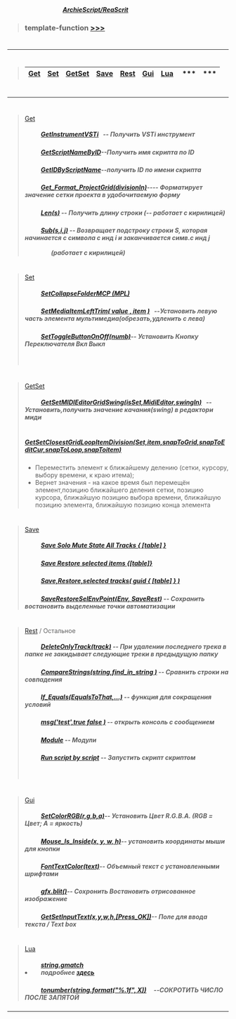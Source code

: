 ##### &nbsp;&nbsp;&nbsp;&nbsp;&nbsp;&nbsp;&nbsp;&nbsp;&nbsp;&nbsp;&nbsp;&nbsp;&nbsp;&nbsp;&nbsp;&nbsp;&nbsp;&nbsp;&nbsp;&nbsp;&nbsp;&nbsp;&nbsp;&nbsp;&nbsp;&nbsp;&nbsp;&nbsp;&nbsp;&nbsp;&nbsp;&nbsp;&nbsp;&nbsp;&nbsp;&nbsp;&nbsp;&nbsp;&nbsp;&nbsp;&nbsp;&nbsp;&nbsp;&nbsp;&nbsp;&nbsp;&nbsp;&nbsp;&nbsp;&nbsp;&nbsp;&nbsp;&nbsp;&nbsp;&nbsp;&nbsp;&nbsp;&nbsp;&nbsp;&nbsp;&nbsp;&nbsp;&nbsp;&nbsp;&nbsp;&nbsp;&nbsp;&nbsp;&nbsp;&nbsp;&nbsp;&nbsp;&nbsp;&nbsp;&nbsp;&nbsp;&nbsp;&nbsp;&nbsp;&nbsp;&nbsp;&nbsp;&nbsp;&nbsp;&nbsp;&nbsp;&nbsp;&nbsp;&nbsp;&nbsp;&nbsp;&nbsp;&nbsp;&nbsp;&nbsp;&nbsp;&nbsp;&nbsp;&nbsp;&nbsp;&nbsp;&nbsp;&nbsp;&nbsp;&nbsp;&nbsp;&nbsp;&nbsp;&nbsp;&nbsp;&nbsp;&nbsp;&nbsp;&nbsp;&nbsp;&nbsp;&nbsp;&nbsp;&nbsp;&nbsp;&nbsp;&nbsp;&nbsp;&nbsp;&nbsp;&nbsp;&nbsp;&nbsp;&nbsp;&nbsp;&nbsp;&nbsp;&nbsp;&nbsp;&nbsp;&nbsp;&nbsp;&nbsp;&nbsp;&nbsp;&nbsp;&nbsp;&nbsp;&nbsp;&nbsp;&nbsp;&nbsp;&nbsp;&nbsp;&nbsp;&nbsp;&nbsp;&nbsp;&nbsp;&nbsp;&nbsp;&nbsp;&nbsp;&nbsp;&nbsp;&nbsp;&nbsp;&nbsp;&nbsp;&nbsp;&nbsp;&nbsp;&nbsp;&nbsp;&nbsp;&nbsp;&nbsp;&nbsp;&nbsp;&nbsp;&nbsp;&nbsp;&nbsp;&nbsp;&nbsp;&nbsp;&nbsp;&nbsp;&nbsp;&nbsp;&nbsp;&nbsp;&nbsp;&nbsp;&nbsp;[***ArchieScript/ReaScrit***](https://github.com/ArchieScript/ReaScrit)


>### template-function [>>>](https://github.com/ArchieScript/template-function/tree/master/template-function)
>#
-------------------------------------------

>#
>
> [Get](https://github.com/ArchieScript/template-function/tree/master/template-function/Get) | [Set](https://github.com/ArchieScript/template-function/tree/master/template-function/Set) | [GetSet](https://github.com/ArchieScript/template-function/tree/master/template-function/GetSet) |[Save](https://github.com/ArchieScript/template-function/tree/master/template-function/Save) | [Rest](https://github.com/ArchieScript/template-function/tree/master/template-function/Rest)  | [Gui](https://github.com/ArchieScript/template-function/tree/master/template-function/Gui) | [Lua](https://github.com/ArchieScript/template-function/tree/master/template-function/Lua)  | *** | ***
> ------|-------|-------|------|-------|-------|------|-------|------                                                                                                                                                  
>#  
- - - - - - - - - - - - - - - - - - - - - - - - - - - - - - - - - - - - - - - - - - - - - - - - - - - - - - - - 
#


>[Get](https://github.com/ArchieScript/template-function/tree/master/template-function/Get)
>
>##### &nbsp;&nbsp;&nbsp;&nbsp;&nbsp;&nbsp;&nbsp;&nbsp;&nbsp;&nbsp;                                                                            [GetInstrumentVSTi](https://github.com/ArchieScript/template-function/blob/master/template-function/Get/GetInstrumentVSTi.lua)                                      &nbsp;&nbsp;-- _Получить VSTi инструмент_
>
>
>##### &nbsp;&nbsp;&nbsp;&nbsp;&nbsp;&nbsp;&nbsp;&nbsp;&nbsp;&nbsp;                                                                            [GetScriptNameByID](https://github.com/ArchieScript/template-function/blob/master/template-function/Get/GetScriptNameByID.lua)--Получить имя скрипта по ID
>
>
>##### &nbsp;&nbsp;&nbsp;&nbsp;&nbsp;&nbsp;&nbsp;&nbsp;&nbsp;&nbsp;                                                                            [GetIDByScriptName](https://github.com/ArchieScript/template-function/blob/master/template-function/Get/GetIDByScriptName.lua)--получить ID по имени скрипта
>
>
>##### &nbsp;&nbsp;&nbsp;&nbsp;&nbsp;&nbsp;&nbsp;&nbsp;&nbsp;&nbsp;                                                                            [Get_Format_ProjectGrid(divisionIn)](https://github.com/ArchieScript/template-function/blob/master/template-function/Get/Get_Format_ProjectGrid.lua)---- Форматирует значение сетки проекта в удобочитаемую форму
>
>
>##### &nbsp;&nbsp;&nbsp;&nbsp;&nbsp;&nbsp;&nbsp;&nbsp;&nbsp;&nbsp;                                                                             [Len(s)](https://github.com/ArchieScript/template-function/blob/master/template-function/Get/Len.lua) -- Получить длину строки (--  работает с кирилицей)
>
>
>##### &nbsp;&nbsp;&nbsp;&nbsp;&nbsp;&nbsp;&nbsp;&nbsp;&nbsp;&nbsp;                                                                            [Sub(s,i,j)](https://github.com/ArchieScript/template-function/blob/master/template-function/Get/Sub.lua) -- Возвращает подстроку строки S, которая начинается с символа с инд i и заканчивается симв.с инд j &nbsp;&nbsp;&nbsp;&nbsp;&nbsp;&nbsp;&nbsp;&nbsp;&nbsp;&nbsp;&nbsp;&nbsp;&nbsp;&nbsp;&nbsp;&nbsp;&nbsp;&nbsp;&nbsp;&nbsp;&nbsp;&nbsp;&nbsp;&nbsp;&nbsp;&nbsp;&nbsp;&nbsp;&nbsp;&nbsp;&nbsp;&nbsp;&nbsp;&nbsp;&nbsp;&nbsp;&nbsp;&nbsp;&nbsp;&nbsp;&nbsp;&nbsp;&nbsp;&nbsp;&nbsp;&nbsp;&nbsp;&nbsp;&nbsp;&nbsp;&nbsp;&nbsp;&nbsp;&nbsp;&nbsp;&nbsp;&nbsp;&nbsp;&nbsp;&nbsp;&nbsp;&nbsp;&nbsp;&nbsp;&nbsp;&nbsp;&nbsp;&nbsp;&nbsp;&nbsp;&nbsp;&nbsp;&nbsp;&nbsp;&nbsp;&nbsp;&nbsp;&nbsp;&nbsp;&nbsp;&nbsp;&nbsp;&nbsp;&nbsp;&nbsp;&nbsp;&nbsp;&nbsp;&nbsp;&nbsp;&nbsp;&nbsp;&nbsp;&nbsp;&nbsp;&nbsp;&nbsp;&nbsp;&nbsp;&nbsp;&nbsp;&nbsp;&nbsp;&nbsp;&nbsp;&nbsp;&nbsp;&nbsp;&nbsp;&nbsp;&nbsp;&nbsp;&nbsp;&nbsp;&nbsp;&nbsp;&nbsp;&nbsp;&nbsp;&nbsp;&nbsp;&nbsp;&nbsp;&nbsp;&nbsp;&nbsp;&nbsp;&nbsp;&nbsp;&nbsp;&nbsp;&nbsp;&nbsp;&nbsp;&nbsp;&nbsp;&nbsp;&nbsp;&nbsp;&nbsp;&nbsp;&nbsp;&nbsp;&nbsp;&nbsp;&nbsp;&nbsp;&nbsp;&nbsp;&nbsp;&nbsp;&nbsp;&nbsp;&nbsp;&nbsp;&nbsp;&nbsp;&nbsp;(работает с кирилицей)   
>
>
#
#



>[Set](https://github.com/ArchieScript/template-function/tree/master/template-function/Set)
>
>##### &nbsp;&nbsp;&nbsp;&nbsp;&nbsp;&nbsp;&nbsp;&nbsp;&nbsp;&nbsp;                                                                             [SetCollapseFolderMCP (MPL)](https://github.com/ArchieScript/template-function/blob/master/template-function/Set/SetCollapseFolderMCP%20(MPL).lua)
>
>##### &nbsp;&nbsp;&nbsp;&nbsp;&nbsp;&nbsp;&nbsp;&nbsp;&nbsp;&nbsp;                                                                             [SetMediaItemLeftTrim( value , item )](https://github.com/ArchieScript/template-function/blob/master/template-function/Set/SetMediaItemLeftTrim(value%2Citem).lua) &nbsp;&nbsp;--_Установить левую часть элемента мультимедиа(обрезать,удленить с    лева)_
>
>
>##### &nbsp;&nbsp;&nbsp;&nbsp;&nbsp;&nbsp;&nbsp;&nbsp;&nbsp;&nbsp;                                                                            [SetToggleButtonOnOff(numb)](https://github.com/ArchieScript/template-function/blob/master/template-function/Set/SetToggleButtonOnOff.lua)-- Установить  Кнопку Переключателя Вкл Выкл
>
>##### &nbsp;&nbsp;&nbsp;&nbsp;&nbsp;&nbsp;&nbsp;&nbsp;&nbsp;&nbsp;  
>

>
>

>

#
#



>[GetSet](https://github.com/ArchieScript/template-function/tree/master/template-function/GetSet) 
>
>##### &nbsp;&nbsp;&nbsp;&nbsp;&nbsp;&nbsp;&nbsp;&nbsp;&nbsp;&nbsp;                                                                            [GetSetMIDIEditorGridSwing(isSet,MidiEditor,swingIn)](https://github.com/ArchieScript/template-function/blob/master/template-function/GetSet/GetSetMIDIEditorGridSwing.lua) &nbsp;&nbsp;-- Установить,получить значение качания(swing) в редактори миди
>
>##### &nbsp;&nbsp;&nbsp;&nbsp;&nbsp;&nbsp;&nbsp;&nbsp;&nbsp;&nbsp;   [GetSetClosestGridLoopItemDivision(Set,item,snapToGrid,snapToEditCur,snapToLoop,snapToitem)](https://github.com/ArchieScript/template-function/blob/master/template-function/GetSet/GetSetMIDIEditorGridSwing.lua)
> - Переместить элемент к ближайшему делению (сетки, курсору, выбору времени, к краю итема); 
> - Вернет значения - на какое время был перемещён элемент,позицию ближайшего деления сетки, позицию  курсора, ближайшую позицию выбора   времени, ближайшую позицию элемента, ближайшую позицию конца элемента
>
>
>

#
#



>[Save](https://github.com/ArchieScript/template-function/tree/master/template-function/Save) 
>
>
>##### &nbsp;&nbsp;&nbsp;&nbsp;&nbsp;&nbsp;&nbsp;&nbsp;&nbsp;&nbsp;                                                                             [Save Solo Mute State All Tracks { [table] }](https://github.com/ArchieScript/template-function/blob/master/template-function/Save/Save%20Solo%20Mute%20State%20All%20Tracks%20%7B%20%5B%20table%20%5D%20%7D.lua)
>
>##### &nbsp;&nbsp;&nbsp;&nbsp;&nbsp;&nbsp;&nbsp;&nbsp;&nbsp;&nbsp;                                                                             [Save Restore selected items   {[table]}](https://github.com/ArchieScript/template-function/blob/master/template-function/Save/Save%20Restore%20selected%20items%20%20%20%7B%5Btable%5D%7D.lua)
>
>##### &nbsp;&nbsp;&nbsp;&nbsp;&nbsp;&nbsp;&nbsp;&nbsp;&nbsp;&nbsp;                                                                             [Save,Restore,selected tracks( guid { [table] } )](https://github.com/ArchieScript/template-function/blob/master/template-function/Save/Save%20restore%20selected%20tracks%20%7B%5Btablep%5D%7D.lua)
>
>##### &nbsp;&nbsp;&nbsp;&nbsp;&nbsp;&nbsp;&nbsp;&nbsp;&nbsp;&nbsp;                                                                            [SaveRestoreSelEnvPoint(Env, SaveRest)](https://github.com/ArchieScript/template-function/blob/master/template-function/Save/SaveRestoreSelEnvPoint.lua) -- Сохранить востановить выделенные точки автоматизации
>
>

#
#




>[Rest](https://github.com/ArchieScript/template-function/tree/master/template-function/Rest) / Остальное
>
>##### &nbsp;&nbsp;&nbsp;&nbsp;&nbsp;&nbsp;&nbsp;&nbsp;&nbsp;&nbsp;                                                                             [DeleteOnlyTrack(track)](https://github.com/ArchieScript/template-function/blob/master/template-function/Rest/DeleteOnlyTrack(track).lua ) -- При удалении последнего трека в папке не закидывает следующие треки в предыдущую папку 
>
>##### &nbsp;&nbsp;&nbsp;&nbsp;&nbsp;&nbsp;&nbsp;&nbsp;&nbsp;&nbsp;                                                                            [CompareStrings(string,find_in_string )](https://github.com/ArchieScript/template-function/blob/master/template-function/Rest/CompareStrings.lua) -- Сравнить строки на совпадения
>
>##### &nbsp;&nbsp;&nbsp;&nbsp;&nbsp;&nbsp;&nbsp;&nbsp;&nbsp;&nbsp;                                                                            [If_Equals(EqualsToThat,...)](https://github.com/ArchieScript/template-function/blob/master/template-function/Rest/If_Equals.lua) -- функция для сокращения условий  
>
>##### &nbsp;&nbsp;&nbsp;&nbsp;&nbsp;&nbsp;&nbsp;&nbsp;&nbsp;&nbsp;                                                                            [msg('test',true false )](https://github.com/ArchieScript/template-function/blob/master/template-function/Rest/msg.lua) -- открыть консоль с сообщением
>
>##### &nbsp;&nbsp;&nbsp;&nbsp;&nbsp;&nbsp;&nbsp;&nbsp;&nbsp;&nbsp;                                                                            [Module](https://github.com/ArchieScript/template-function/blob/master/template-function/Rest/Module.lua) --  Модули
>
>##### &nbsp;&nbsp;&nbsp;&nbsp;&nbsp;&nbsp;&nbsp;&nbsp;&nbsp;&nbsp;                                                                            [Run script by script](https://github.com/ArchieScript/template-function/blob/master/template-function/Rest/Run%20script%20by%20script.lua) -- Запустить скрипт скриптом  
>
>##### &nbsp;&nbsp;&nbsp;&nbsp;&nbsp;&nbsp;&nbsp;&nbsp;&nbsp;&nbsp; 
>
>
>
>


#
#



>[Gui](https://github.com/ArchieScript/template-function/tree/master/template-function/Gui) 
>
>##### &nbsp;&nbsp;&nbsp;&nbsp;&nbsp;&nbsp;&nbsp;&nbsp;&nbsp;&nbsp;                                                                            [SetColorRGB(r,g,b,a)](https://github.com/ArchieScript/template-function/blob/master/template-function/Gui/SetColorRGB.lua)-- Установить  Цвет R.G.B.A. (RGB = Цвет; A = яркость) 
>
>##### &nbsp;&nbsp;&nbsp;&nbsp;&nbsp;&nbsp;&nbsp;&nbsp;&nbsp;&nbsp;                                                                            [Mouse_Is_Inside(x, y, w, h)](https://github.com/ArchieScript/template-function/blob/master/template-function/Gui/Mouse_Is_Inside.lua)-- установить координаты мыши для кнопки
>
>##### &nbsp;&nbsp;&nbsp;&nbsp;&nbsp;&nbsp;&nbsp;&nbsp;&nbsp;&nbsp;                                                                            [FontTextColor(text)](https://github.com/ArchieScript/template-function/blob/master/template-function/Gui/FontTextColor.lua)-- Объемный текст с установленными шрифтами
>
>##### &nbsp;&nbsp;&nbsp;&nbsp;&nbsp;&nbsp;&nbsp;&nbsp;&nbsp;&nbsp;                                                                             [gfx.blit()](https://github.com/ArchieScript/template-function/blob/master/template-function/Gui/Blit.lua)-- Сохронить Востановить отрисованное изображение
>
>##### &nbsp;&nbsp;&nbsp;&nbsp;&nbsp;&nbsp;&nbsp;&nbsp;&nbsp;&nbsp;                                                                            [GetSetInputText(x,y,w,h,[Press_OK])](https://github.com/ArchieScript/template-function/blob/master/template-function/Gui/GetSetInputText.lua)-- Поле для ввода текста / Text box
>
>
>
>
>
>
#
#



>[Lua](https://github.com/ArchieScript/template-function/tree/master/template-function/Lua)
>
>##### &nbsp;&nbsp;&nbsp;&nbsp;&nbsp;&nbsp;&nbsp;&nbsp;&nbsp;&nbsp;                                                                            [string.gmatch](https://github.com/ArchieScript/template-function/blob/master/template-function/Lua/string.gmatchstring.gmatch.lua) <li>&nbsp;&nbsp;&nbsp;&nbsp; _подробнее [здесь](http://uopilot.tati.pro/index.php?title=String.gmatch_(Lua))_ </li> 
>
>##### &nbsp;&nbsp;&nbsp;&nbsp;&nbsp;&nbsp;&nbsp;&nbsp;&nbsp;&nbsp;                                                                            [tonumber(string.format("%.1f", X))](https://github.com/ArchieScript/template-function/blob/master/template-function/Lua/tonumber-string.format-.1f-%20user_input_str.lua) &nbsp;&nbsp;&nbsp;&nbsp;--СОКРОТИТЬ ЧИСЛО ПОСЛЕ ЗАПЯТОЙ
>





 
---
